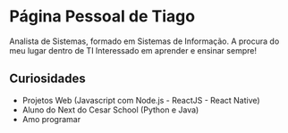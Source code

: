# Página Pessoal de Tiago

Analista de Sistemas, formado em Sistemas de Informação.
A procura do meu lugar dentro de TI
Interessado em aprender e ensinar sempre!

## Curiosidades

 - Projetos Web (Javascript com Node.js - ReactJS - React Native)
 - Aluno do Next do Cesar School (Python e Java)
 - Amo programar
